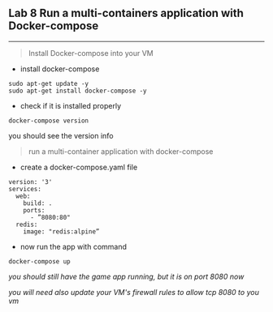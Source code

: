 ## Lab 8 Run a multi-containers application with Docker-compose
___

> Install Docker-compose into your VM
* install docker-compose
```shell
sudo apt-get update -y
sudo apt-get install docker-compose -y
```
* check if it is installed properly
```shell
docker-compose version
```
you should see the version info

> run a multi-container application with docker-compose 

* create a docker-compose.yaml file
```
version: '3'
services:
  web:
    build: .
    ports:
      - ”8080:80"
  redis:
    image: "redis:alpine”

```
* now run the app with command
```
docker-compose up
```
_you should still have the game app running, but it is on port 8080 now_

_you will need also update your VM's firewall rules to allow tcp 8080 to you vm_ 
